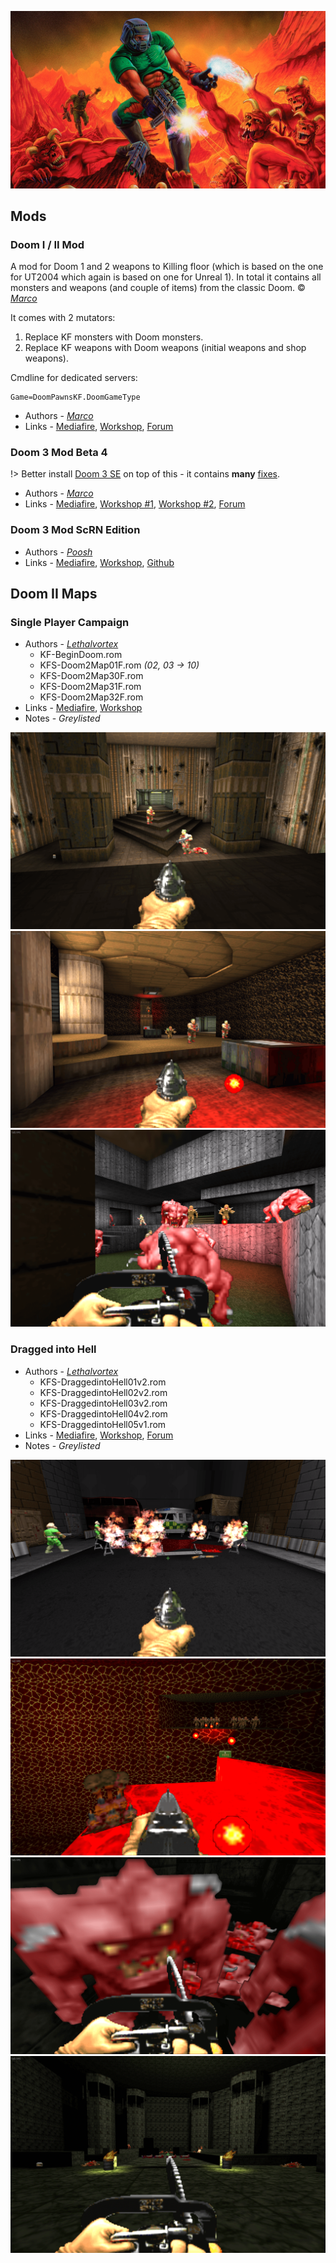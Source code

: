 ![IMG](./_media/doom.jpeg ':size=400')

## **Mods**

### Doom I / II Mod

A mod for Doom 1 and 2 weapons to Killing floor (which is based on the one for UT2004 which again is based on one for Unreal 1). In total it contains all monsters and weapons (and couple of items) from the classic Doom. © [*Marco*](Docs/../_links.md#Marco)

It comes with 2 mutators:

1. Replace KF monsters with Doom monsters.
2. Replace KF weapons with Doom weapons (initial weapons and shop weapons).

Cmdline for dedicated servers:

```clike
Game=DoomPawnsKF.DoomGameType
```

* Authors - [*Marco*](Docs/../_links.md#Marco)
* Links - [Mediafire](<https://www.mediafire.com/file/over08lx7th14wx/DoomPawnsKF.zip/file>), [Workshop](<https://steamcommunity.com/sharedfiles/filedetails/?id=97737990>), [Forum](<https://forums.tripwireinteractive.com/index.php?threads/kf-doom-i-ii.37838/>)

### Doom 3 Mod Beta 4

!> Better install [Doom 3 SE](#Doom-3-Mod-ScRN-Edition) on top of this - it contains **many** [fixes](https://github.com/poosh/KF-ScrnDoom3#version-history).

* Authors - [*Marco*](Docs/../_links.md#Marco)
* Links - [Mediafire](<https://www.mediafire.com/file/r5xzwslbdondt58/Doom3KFBeta4.zip/file>), [Workshop #1](<https://steamcommunity.com/workshop/filedetails/?id=98454734> 'monster pack'), [Workshop #2](<https://steamcommunity.com/workshop/filedetails/?id=98456936> 'textures'), [Forum](<https://forums.tripwireinteractive.com/index.php?threads/kf-doom-iii.52427/>)

### Doom 3 Mod ScRN Edition

* Authors - [*Poosh*](Docs/../_links.md#Poosh)
* Links - [Mediafire](<https://www.mediafire.com/file/6b39wqk9om7nszp/ScrnDoom3KF.zip/file>), [Workshop](<https://steamcommunity.com/sharedfiles/filedetails/?id=134455165>), [Github](<https://github.com/poosh/KF-ScrnDoom3>)

## **Doom II Maps**

### Single Player Campaign

* Authors - [*Lethalvortex*](Docs/../_links.md#Lethalvortex)
  * KF-BeginDoom.rom
  * KFS-Doom2Map01F.rom *(02, 03 -> 10)*
  * KFS-Doom2Map30F.rom
  * KFS-Doom2Map31F.rom
  * KFS-Doom2Map32F.rom
* Links - [Mediafire](<https://www.mediafire.com/file/3955f9f7zq3vrka/KFDoomCampaign.zip/file>), [Workshop](<https://steamcommunity.com/sharedfiles/filedetails/?id=98248061>)
* Notes - *Greylisted*

![IMG](./_images/doom_singleplayer1.png ':size=300')
![IMG](./_images/doom_singleplayer2.png ':size=300')
![IMG](./_images/doom_singleplayer3.png ':size=300')

### Dragged into Hell

* Authors - [*Lethalvortex*](Docs/../_links.md#Lethalvortex)
  * KFS-DraggedintoHell01v2.rom
  * KFS-DraggedintoHell02v2.rom
  * KFS-DraggedintoHell03v2.rom
  * KFS-DraggedintoHell04v2.rom
  * KFS-DraggedintoHell05v1.rom
* Links - [Mediafire](<https://www.mediafire.com/file/4kcyndtkq6tui72/DraggedintoHell.zip/file>), [Workshop](<https://steamcommunity.com/sharedfiles/filedetails/?id=98483655>), [Forum](<https://forums.tripwireinteractive.com/index.php?threads/draggedintohellv1-for-doom-mutator.43225/>)
* Notes - *Greylisted*

![IMG](./_images/doom_DraggedintoHell1.png ':size=300')
![IMG](./_images/doom_DraggedintoHell2.png ':size=300')
![IMG](./_images/doom_DraggedintoHell3.png ':size=300')
![IMG](./_images/doom_DraggedintoHell4.png ':size=300')
